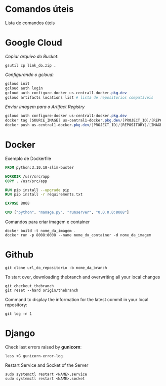 # Comandos úteis 

Lista de comandos úteis

# Google Cloud

*Copiar arquivo do Bucket*:
```console
gsutil cp link_do.zip .
```

*Configurando o gcloud:*
```powershell
gcloud init
gcloud auth login
gcloud auth configure-docker us-central1-docker.pkg.dev
gcloud artifacts locations list # lista de repositórios compatíveis
```

*Enviar imagem para o Artifact Registry*
```powershell
gcloud auth configure-docker us-central1-docker.pkg.dev
docker tag [SOURCE_IMAGE] us-central1-docker.pkg.dev/[PROJECT_ID]/[REPOSITORY]/[IMAGE]
docker push us-central1-docker.pkg.dev/[PROJECT_ID]/[REPOSITORY]/[IMAGE]
```

# Docker 

Exemplo de Dockerfile
```Dockerfile
FROM python:3.10.10-slim-buster

WORKDIR /usr/src/app
COPY . /usr/src/app

RUN pip install --upgrade pip 
RUN pip install -r requirements.txt

EXPOSE 8008

CMD ["python", "manage.py", "runserver", "0.0.0.0:8008"]
```

Comandos para criar imagem e container
```console
docker build -t nome_da_imagem .
docker run -p 8008:8008 --name nome_do_container -d nome_da_imagem  
```

# Github
```console
git clone url_do_repositorio -b nome_da_branch
```

To start over, downloading thebranch and overwriting all your local changes 
```console
git checkout thebranch
git reset --hard origin/thebranch
```

Command to display the information for the latest commit in your local repository:
```console
git log -n 1
```

# Django 

Check last errors raised by **gunicorn**:
```console
less +G gunicorn-error-log
```

Restart Service and Socket of the Server
```console
sudo systemctl restart <NAME>.service
sudo systemctl restart <NAME>.socket
```

